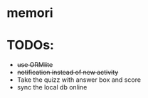 # memori

# TODOs:
- <del>use ORMlite</del>
- <del>notification instead of new activity</del>
- Take the quizz with answer box and score
- sync the local db online
